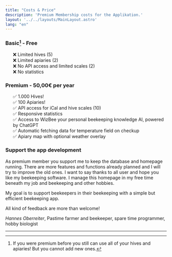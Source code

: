 ```yaml
---
title: "Costs & Price"
description: 'Premium Membership costs for the Applikation.'
layout: '../../layouts/MainLayout.astro'
lang: "en"
---
```


### Basic[^1] - Free

<ul style="list-style: none">
    <li>❌ Limited hives (5)</li>
    <li>❌ Limited apiaries (2)</li>
    <li>❌ No API access and limited scales (2)</li>
    <li>❌ No statistics</li>
</ul>

### Premium - 50,00€ per year

<ul style="list-style: none">
    <li>✅ 1.000 Hives!</li>
    <li>✅ 100 Apiaries!</li>
    <li>✅ API access for iCal and hive scales (10)</li>
    <li>✅ Responsive statistics</li>
    <li>✅ Access to WizBee your personal beekeeping knowledge AI, powered by ChatGPT</li>
    <li>✅ Automatic fetching data for temperature field on checkup</li>
    <li>✅ Apiary map with optional weather overlay</li>
</ul>

### Support the app development

As premium member you support me to keep the database and homepage running. There are more features and functions already planned and I will try to improve the old ones. I want to say thanks to all user and hope you like my beekeeping software. I manage this homepage in my free time beneath my job and beekeeping and other hobbies.

My goal is to support beekeepers in their beekeeping with a simple but efficient beekeeping app.

All kind of feedback are more than welcome!

_Hannes Oberreiter_, Pastime farmer and beekeeper, spare time programmer, hobby biologist

<hr/>

[^1]: If you were premium before you still can use all of your hives and apiaries! But you cannot add new ones.
